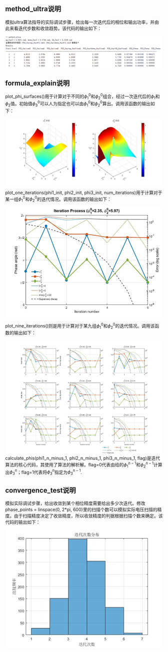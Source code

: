 ## method_ultra说明
模拟ultra算法指导的实际调试步骤，给出每一次迭代后的相位和输出功率，并由此来看迭代步数和收敛趋势。该代码的输出如下：

![alt text](table.jpg)

## formula_explain说明
plot_phi_surfaces()用于计算对于不同的$\phi_1^0$和$\phi_2^0$组合，经过一次迭代后的$\phi_1$和$\phi_2$值。初始值$\phi_3^0$可以人为指定也可以由$\phi_1^0$和$\phi_2^0$算出。调用该函数的输出如下：

![alt text](surface.jpg)

plot_one_iterations(phi1_init, phi2_init, phi3_init, num_iterations)用于计算对于某一组$\phi_1^0$和$\phi_2^0$的迭代情况。调用该函数的输出如下：

![alt text](<without add pi.jpg>)

plot_nine_iterations()则是用于计算对于某九组$\phi_1^0$和$\phi_2^0$的迭代情况。调用该函数的输出如下：

![alt text](<nine plot.jpg>)
calculate_phis(phi1_n_minus_1, phi2_n_minus_1, phi3_n_minus_1, flag)是迭代算法的核心代码，其使用了算法的解析解。flag=0代表由给的$\phi_1^{n-1}$和$\phi_2^{n-1}$计算出$\phi_3^{n}$；flag=1代表将$\phi_3^{n}$指定为$\phi_3^{n-1}$.

## convergence_test说明
模拟实际调试步骤，给出收敛到某个相位精度需要给出多少次迭代。修改phase_points = linspace(0, 2*pi, 600)里的扫描个数可以模拟实际电压扫描的精度。由于扫描精度决定了收敛精度，所以收敛精度的判据根据扫描个数来确定。该代码的输出如下：

![alt text](迭代次数.jpg)


